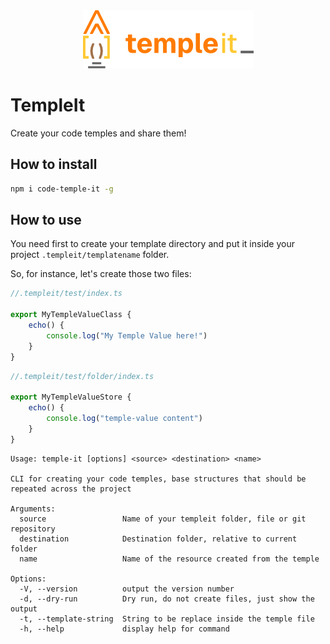 <center>
<img src="docs/temple-it.png" />
</center>

# TempleIt

Create your code temples and share them!

## How to install

```bash
npm i code-temple-it -g
```

## How to use

You need first to create your template directory and put it inside your project `.templeit/templatename` folder.

So, for instance, let's create those two files:

```js
//.templeit/test/index.ts

export MyTempleValueClass {
    echo() {
        console.log("My Temple Value here!")
    }
}
```

```js
//.templeit/test/folder/index.ts

export MyTempleValueStore {
    echo() {
        console.log("temple-value content")
    }
}
```

```
Usage: temple-it [options] <source> <destination> <name>

CLI for creating your code temples, base structures that should be repeated across the project

Arguments:
  source                 Name of your templeit folder, file or git repository
  destination            Destination folder, relative to current folder
  name                   Name of the resource created from the temple

Options:
  -V, --version          output the version number
  -d, --dry-run          Dry run, do not create files, just show the output
  -t, --template-string  String to be replace inside the temple file
  -h, --help             display help for command
```
